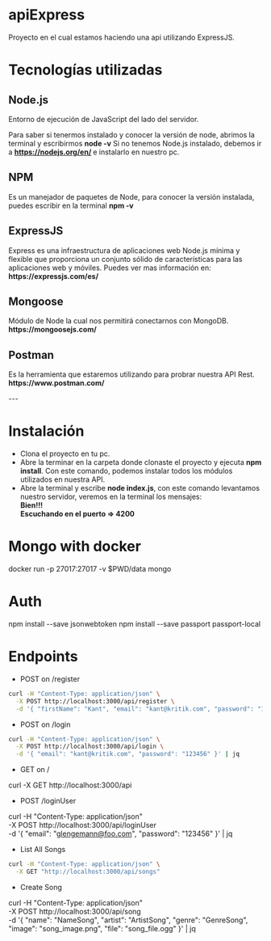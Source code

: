 # apiExpress
Proyecto en el cual estamos haciendo una api utilizando ExpressJS.

<h1>Tecnologías utilizadas</h1>

<h2>Node.js</h2>

<p> Entorno de ejecución de JavaScript del lado del servidor. </p>

Para saber si tenermos instalado y conocer la versión de node, abrimos la terminal y escribirmos <b>node -v</b>
Si no tenemos Node.js instalado, debemos ir a <b> https://nodejs.org/en/ </b> e instalarlo en nuestro pc.

<h2> NPM </h2>
<p> Es un manejador de paquetes de Node, para conocer la versión instalada, puedes escribir en la terminal <b> npm -v </b></p>

<h2> ExpressJS </h2>
<p> Express es una infraestructura de aplicaciones web Node.js mínima y flexible que proporciona un conjunto sólido de características para las aplicaciones web y móviles. Puedes ver mas información en: <b>https://expressjs.com/es/</b></p>

<h2> Mongoose </h2>
<p> Módulo de Node la cual nos permitirá conectarnos con MongoDB. <b> https://mongoosejs.com/ </b> </p>

<h2> Postman </h2>
<p> Es la herramienta que estaremos utilizando para probrar nuestra API Rest. <b> https://www.postman.com/ </b> </p>
---

<h1> Instalación </h1>

<ul>
<li> Clona el proyecto en tu pc. </li>
<li> Abre la terminar en la carpeta donde clonaste el proyecto y ejecuta <b>npm install</b>. Con este comando, podemos instalar todos los módulos utilizados en nuestra API. </li>
<li> Abre la terminal y escribe <b>node index.js</b>, con este comando levantamos nuestro servidor, veremos en la terminal los mensajes: <br/> <b>Bien!!!</b> <br/> <b>Escuchando en el puerto => 4200</b> </li>
</ul>

# Mongo with docker

docker run -p 27017:27017 -v $PWD/data mongo

# Auth

npm install --save jsonwebtoken
npm install --save passport passport-local

# Endpoints

* POST on /register

```bash
curl -H "Content-Type: application/json" \
  -X POST http://localhost:3000/api/register \
  -d '{ "firstName": "Kant", "email": "kant@kritik.com", "password": "123456" }' | jq
```

* POST on /login

```bash
curl -H "Content-Type: application/json" \
  -X POST http://localhost:3000/api/login \
  -d '{ "email": "kant@kritik.com", "password": "123456" }' | jq
```

* GET on /

curl -X GET http://localhost:3000/api

* POST /loginUser

curl -H "Content-Type: application/json" \
  -X POST http://localhost:3000/api/loginUser \
  -d '{ "email": "glengemann@foo.com", "password": "123456" }' | jq

* List All Songs

```bash
curl -H "Content-Type: application/json" \
  -X GET "http://localhost:3000/api/songs"
```

* Create Song

curl -H "Content-Type: application/json" \
 -X POST http://localhost:3000/api/song \
 -d '{ "name": "NameSong", "artist": "ArtistSong", "genre": "GenreSong", "image": "song_image.png", "file": "song_file.ogg" }' | jq